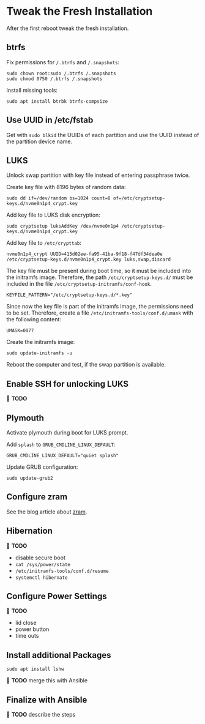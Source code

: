# Tweak the Fresh Installation

After the first reboot tweak the fresh installation.

## btrfs

Fix permissions for `/.btrfs` and `/.snapshots`:

``` console
sudo chown root:sudo /.btrfs /.snapshots
sudo chmod 0750 /.btrfs /.snapshots
```

Install missing tools:

``` console
sudo apt install btrbk btrfs-compsize
```

## Use UUID in /etc/fstab

Get with `sudo blkid` the UUIDs of each partition and use the UUID instead of
the partition device name.

## LUKS

Unlock swap partition with key file instead of entering passphrase twice.

Create key file with 8196 bytes of random data:

``` console
sudo dd if=/dev/random bs=1024 count=8 of=/etc/cryptsetup-keys.d/nvme0n1p4_crypt.key
```

Add key file to LUKS disk encryption:

``` console
sudo cryptsetup luksAddKey /dev/nvme0n1p4 /etc/cryptsetup-keys.d/nvme0n1p4_crypt.key
```

Add key file to `/etc/crypttab`:

``` plaintext
nvme0n1p4_crypt UUID=415d02ee-fa95-41ba-9f18-f47df34dea0e /etc/cryptsetup-keys.d/nvme0n1p4_crypt.key luks,swap,discard
```

The key file must be present during boot time, so it must be included into the
initramfs image. Therefore, the path `/etc/cryptsetup-keys.d/` must be included
in the file `/etc/cryptsetup-initramfs/conf-hook`.

``` plaintext
KEYFILE_PATTERN="/etc/cryptsetup-keys.d/*.key"
```

Since now the key file is part of the initramfs image, the permissions need to
be set. Therefore, create a file `/etc/initramfs-tools/conf.d/umask` with the
following content:

``` plaintext
UMASK=0077
```

Create the initramfs image:

``` plaintext
sudo update-initramfs -u
```

Reboot the computer and test, if the swap partition is available.

## Enable SSH for unlocking LUKS

:construction: **TODO**

## Plymouth

Activate plymouth during boot for LUKS prompt.

Add `splash` to `GRUB_CMDLINE_LINUX_DEFAULT`:

``` plaintext title="/etc/default/grub"
GRUB_CMDLINE_LINUX_DEFAULT="quiet splash"
```

Update GRUB configuration:

``` console
sudo update-grub2
```

## Configure zram

See the blog article about [zram](../../blog/posts/zram-and-swap.md).

## Hibernation

:construction: **TODO**

* disable secure boot
* `cat /sys/power/state`
* `/etc/initramfs-tools/conf.d/resume`
* `systemctl hibernate`

## Configure Power Settings

:construction: **TODO**

* lid close
* power button
* time outs

## Install additional Packages

``` console
sudo apt install lshw
```

:construction: **TODO** merge this with Ansible

## Finalize with Ansible

:construction: **TODO** describe the steps
